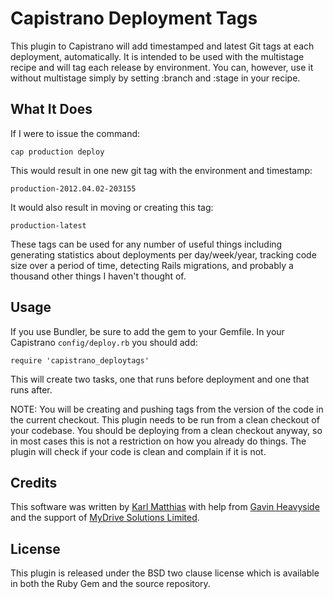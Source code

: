Capistrano Deployment Tags
==========================
This plugin to Capistrano will add timestamped and latest Git tags
at each deployment, automatically.  It is intended to be used with
the multistage recipe and will tag each release by environment.
You can, however, use it without multistage simply by setting :branch
and :stage in your recipe.

What It Does
------------
If I were to issue the command:

`cap production deploy`

This would result in one new git tag with the environment and
timestamp:

`production-2012.04.02-203155`

It would also result in moving or creating this tag:

`production-latest`

These tags can be used for any number of useful things including
generating statistics about deployments per day/week/year, tracking
code size over a period of time, detecting Rails migrations, and
probably a thousand other things I haven't thought of.

Usage
-----
If you use Bundler, be sure to add the gem to your Gemfile.
In your Capistrano `config/deploy.rb` you should add:

`require 'capistrano_deploytags'`

This will create two tasks, one that runs before deployment and one
that runs after.

NOTE: You will be creating and pushing tags from the version of the
code in the current checkout. This plugin needs to be run from a
clean checkout of your codebase. You should be deploying from a
clean checkout anyway, so in most cases this is not a restriction
on how you already do things. The plugin will check if your code
is clean and complain if it is not.

Credits
-------
This software was written by [Karl Matthias](https://github.com/relistan)
with help from [Gavin Heavyside](https://github.com/hgavin) and the
support of [MyDrive Solutions Limited](http://mydrivesolutions.com).

License
-------
This plugin is released under the BSD two clause license which is
available in both the Ruby Gem and the source repository.
